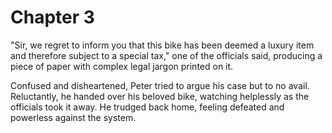 # Chapter 3

"Sir, we regret to inform you that this bike has been deemed a luxury item and therefore subject to a special tax," one of the officials said, producing a piece of paper with complex legal jargon printed on it.

Confused and disheartened, Peter tried to argue his case but to no avail. Reluctantly, he handed over his beloved bike, watching helplessly as the officials took it away. He trudged back home, feeling defeated and powerless against the system.

